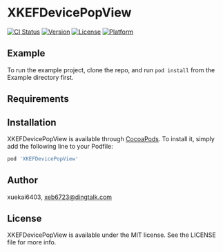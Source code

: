 # XKEFDevicePopView

[![CI Status](https://img.shields.io/travis/xuekai6403/XKEFDevicePopView.svg?style=flat)](https://travis-ci.org/xuekai6403/XKEFDevicePopView)
[![Version](https://img.shields.io/cocoapods/v/XKEFDevicePopView.svg?style=flat)](https://cocoapods.org/pods/XKEFDevicePopView)
[![License](https://img.shields.io/cocoapods/l/XKEFDevicePopView.svg?style=flat)](https://cocoapods.org/pods/XKEFDevicePopView)
[![Platform](https://img.shields.io/cocoapods/p/XKEFDevicePopView.svg?style=flat)](https://cocoapods.org/pods/XKEFDevicePopView)

## Example

To run the example project, clone the repo, and run `pod install` from the Example directory first.

## Requirements

## Installation

XKEFDevicePopView is available through [CocoaPods](https://cocoapods.org). To install
it, simply add the following line to your Podfile:

```ruby
pod 'XKEFDevicePopView'
```

## Author

xuekai6403, xeb6723@dingtalk.com

## License

XKEFDevicePopView is available under the MIT license. See the LICENSE file for more info.
